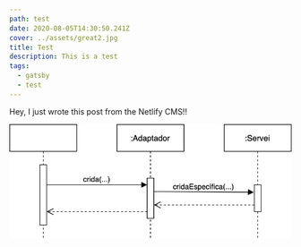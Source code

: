 ```yaml
---
path: test
date: 2020-08-05T14:30:50.241Z
cover: ../assets/great2.jpg
title: Test
description: This is a test
tags:
  - gatsby
  - test
---
```

Hey, I just wrote this post from the Netlify CMS!!

![](../assets/adapter-pattern.png "Adapter pattern")
